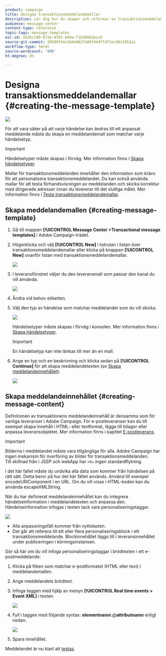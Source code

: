 ```yaml
---
product: campaign
title: Designa transaktionsmeddelandemallar
description: Lär dig hur du skapar och utformar en transaktionsmeddelandemall i Adobe Campaign Classic.
audience: message-center
content-type: reference
topic-tags: message-templates
exl-id: a52bc140-072e-4f81-b6da-f1b38662bce5
source-git-commit: 20509f44c5b8e0827a09f44dffdf2ec9d11652a1
workflow-type: tm+mt
source-wordcount: '498'
ht-degree: 0%

---
```


# Designa transaktionsmeddelandemallar {#creating-the-message-template}

![](../../assets/v7-only.svg)

För att vara säker på att varje händelse kan ändras till ett anpassat meddelande måste du skapa en meddelandemall som matchar varje händelsetyp.

>[!IMPORTANT]
>
>Händelsetyper måste skapas i förväg. Mer information finns i [Skapa händelsetyper](../../message-center/using/creating-event-types.md).

Mallar för transaktionsmeddelanden innehåller den information som krävs för att personalisera transaktionsmeddelandet. Du kan också använda mallar för att testa förhandsvisningen av meddelanden och skicka korrektur med dirigerade adresser innan du levererar till det slutliga målet. Mer information finns i [Testa transaktionsmeddelandemallar](../../message-center/using/testing-message-templates.md).

## Skapa meddelandemallen {#creating-message-template}

1. Gå till mappen **[!UICONTROL Message Center >Transactional message templates]** i Adobe Campaign-trädet.

1. Högerklicka och välj **[!UICONTROL New]** i listrutan i listan över transaktionsmeddelandemallar eller klicka på knappen **[!UICONTROL New]** ovanför listan med transaktionsmeddelandemallar.

   ![](assets/messagecenter_create_model_001.png)

1. I leveransfönstret väljer du den leveransmall som passar den kanal du vill använda.

   ![](assets/messagecenter_create_model_002.png)

1. Ändra vid behov etiketten.

1. Välj den typ av händelse som matchar meddelandet som du vill skicka.

   ![](assets/messagecenter_create_model_003.png)

   Händelsetyper måste skapas i förväg i konsolen. Mer information finns i [Skapa händelsetyper](../../message-center/using/creating-event-types.md).

   >[!IMPORTANT]
   >
   >En händelsetyp kan inte länkas till mer än en mall.

1. Ange en typ och en beskrivning och klicka sedan på **[!UICONTROL Continue]** för att skapa meddelandetexten (se [Skapa meddelandeinnehållet](#creating-message-content)).

   ![](assets/messagecenter_create_model_004.png)

## Skapa meddelandeinnehållet {#creating-message-content}

Definitionen av transaktionens meddelandeinnehåll är densamma som för vanliga leveranser i Adobe Campaign. För e-postleveranser kan du till exempel skapa innehåll i HTML- eller textformat, lägga till bilagor eller anpassa leveransobjektet. Mer information finns i kapitlet [E-postleverans](../../delivery/using/about-email-channel.md).

>[!IMPORTANT]
>
>Bilderna i meddelandet måste vara tillgängliga för alla. Adobe Campaign har ingen mekanism för överföring av bilder för transaktionsmeddelanden.\
>Till skillnad från i JSSP och webApp har `<%=` ingen standardflytning.
>
>I det här fallet måste du undvika alla data som kommer från händelsen på rätt sätt. Detta beror på hur det här fältet används. Använd till exempel encodeURIComponent i en URL. Om du vill visas i HTML-koden kan du använda escapeXMLString.

När du har definierat meddelandeinnehållet kan du integrera händelseinformation i meddelandetexten och anpassa den. Händelseinformation infogas i texten tack vare personaliseringstaggar.

![](assets/messagecenter_create_content_001.png)

* Alla anpassningsfält kommer från nyttolasten.
* Det går att referera till ett eller flera personaliseringsblock i ett transaktionsmeddelande. Blockinnehållet läggs till i leveransinnehållet under publiceringen i körningsinstansen.

Gör så här om du vill infoga personaliseringstaggar i brödtexten i ett e-postmeddelande:

1. Klicka på fliken som matchar e-postformatet (HTML eller text) i meddelandemallen.

1. Ange meddelandets brödtext.

1. Infoga taggen med hjälp av menyn **[!UICONTROL Real time events > Event XML]** i texten.

   ![](assets/messagecenter_create_custo_002.png)

1. Fyll i taggen med följande syntax: **elementnamn**.@**attributnamn** enligt nedan.

   ![](assets/messagecenter_create_custo_003.png)

1. Spara innehållet.

Meddelandet är nu klart att [testas](../../message-center/using/testing-message-templates.md).
